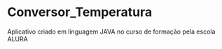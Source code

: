 # Conversor_Temperatura

Aplicativo criado em linguagem JAVA no curso de formação pela escola ALURA 
